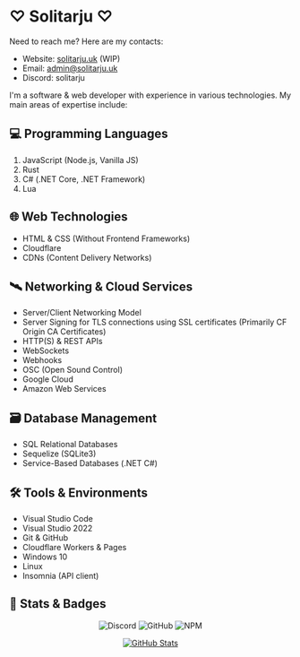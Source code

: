# ♡ Solitarju ♡

Need to reach me? Here are my contacts:

- Website: [solitarju.uk](https://solitarju.uk/) (WIP)  
- Email: <admin@solitarju.uk>  
- Discord: solitarju  

I'm a software & web developer with experience in various technologies. My main areas of expertise include:

## 💻 Programming Languages

1. JavaScript (Node.js, Vanilla JS)
2. Rust
3. C# (.NET Core, .NET Framework)
4. Lua

## 🌐 Web Technologies

- HTML & CSS (Without Frontend Frameworks)
- Cloudflare
- CDNs (Content Delivery Networks)

## 🛰️ Networking & Cloud Services

- Server/Client Networking Model
- Server Signing for TLS connections using SSL certificates (Primarily CF Origin CA Certificates)
- HTTP(S) & REST APIs
- WebSockets
- Webhooks
- OSC (Open Sound Control)
- Google Cloud
- Amazon Web Services

## 🗃️ Database Management

- SQL Relational Databases
- Sequelize (SQLite3)
- Service-Based Databases (.NET C#)

## 🛠️ Tools & Environments

- Visual Studio Code
- Visual Studio 2022
- Git & GitHub
- Cloudflare Workers & Pages
- Windows 10
- Linux
- Insomnia (API client)

## 🔗 Stats & Badges
<div align="center">
<img alt="Discord" src="https://img.shields.io/discord/1163384360314081342?style=for-the-badge&logo=discord&label=Discord&link=https%3A%2F%2Fdiscord.gg%2FER3Z7NBzvv">
<img alt="GitHub" src="https://img.shields.io/github/license/Solitarju/vrchat-api-library?style=for-the-badge&logo=github&label=GitHub&link=https%3A%2F%2Fgithub.com%2FSolitarju">
<img alt="NPM" src="https://img.shields.io/npm/l/vrchat-api-library?style=for-the-badge&logo=npm&label=npm&link=https%3A%2F%2Fwww.npmjs.com%2F~solitarju">

[![GitHub Stats](https://github-readme-stats.vercel.app/api?username=Solitarju&show_icons=true&count_private=true)](https://github.com/Solitarju)
</div>
